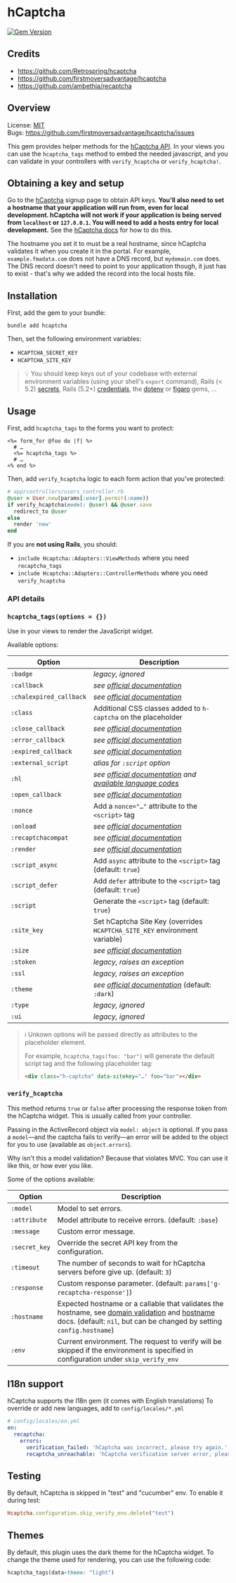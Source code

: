 # hCaptcha
[![Gem Version](https://badge.fury.io/rb/hcaptcha.svg)](https://badge.fury.io/rb/hcaptcha)

## Credits

* https://github.com/Retrospring/hcaptcha
* https://github.com/firstmoversadvantage/hcaptcha
* https://github.com/ambethia/recaptcha

## Overview

License:   [MIT](http://creativecommons.org/licenses/MIT/)  
Bugs:      https://github.com/firstmoversadvantage/hcaptcha/issues

This gem provides helper methods for the [hCaptcha API](https://hcaptcha.com). In your
views you can use the `hcaptcha_tags` method to embed the needed javascript, and you can validate
in your controllers with `verify_hcaptcha` or `verify_hcaptcha!`.

## Obtaining a key and setup

Go to the [hCaptcha](https://hcaptcha.com/webmaster/signup) signup page to obtain API keys. **You'll also need to set a hostname that your application will run from, even for local development. hCaptcha will not work if your application is being served from `localhost` or `127.0.0.1`. You will need to add a hosts entry for local development.** See the [hCaptcha docs](https://hcaptcha.com/docs) for how to do this.

The hostname you set it to must be a real hostname, since hCaptcha validates it when you create it in the portal. For example, `example.fmadata.com` does not have a DNS record, but `mydomain.com` does. The DNS record doesn't need to point to your application though, it just has to exist - that's why we added the record into the local hosts file.

## Installation

FIrst, add the gem to your bundle:
```shell
bundle add hcaptcha
```

Then, set the following environment variables:
* `HCAPTCHA_SECRET_KEY`
* `HCAPTCHA_SITE_KEY`

> 💡 You should keep keys out of your codebase with external environment variables (using your shell's `export` command), Rails (< 5.2) [secrets](https://guides.rubyonrails.org/v5.1/security.html#custom-secrets), Rails (5.2+) [credentials](https://guides.rubyonrails.org/security.html#custom-credentials), the [dotenv](https://github.com/bkeepers/dotenv) or [figaro](https://github.com/laserlemon/figaro) gems, …

## Usage

First, add `hcaptcha_tags` to the forms you want to protect:

```erb
<%= form_for @foo do |f| %>
  # …
  <%= hcaptcha_tags %>
  # …
<% end %>
```

Then, add `verify_hcaptcha` logic to each form action that you've protected:

```ruby
# app/controllers/users_controller.rb
@user = User.new(params[:user].permit(:name))
if verify_hcaptcha(model: @user) && @user.save
  redirect_to @user
else
  render 'new'
end
```

If you are **not using Rails**, you should:
* `include Hcaptcha::Adapters::ViewMethods` where you need `recaptcha_tags`
* `include Hcaptcha::Adapters::ControllerMethods` where you need `verify_hcaptcha`

### API details

### `hcaptcha_tags(options = {})`

Use in your views to render the JavaScript widget.

Available options:

| Option                  | Description |
|-------------------------|-------------|
| `:badge`                | _legacy, ignored_
| `:callback`             | _see [official documentation](https://docs.hcaptcha.com/configuration)_
| `:chalexpired_callback` | _see [official documentation](https://docs.hcaptcha.com/configuration)_
| `:class`                | Additional CSS classes added to `h-captcha` on the placeholder
| `:close_callback`       | _see [official documentation](https://docs.hcaptcha.com/configuration)_
| `:error_callback`       | _see [official documentation](https://docs.hcaptcha.com/configuration)_
| `:expired_callback`     | _see [official documentation](https://docs.hcaptcha.com/configuration)_
| `:external_script`      | _alias for `:script` option_
| `:hl`                   | _see [official documentation](https://docs.hcaptcha.com/configuration) and [available language codes](https://docs.hcaptcha.com/languages)_
| `:open_callback`        | _see [official documentation](https://docs.hcaptcha.com/configuration)_
| `:nonce`                | Add a `nonce="…"` attribute to the `<script>` tag
| `:onload`               | _see [official documentation](https://docs.hcaptcha.com/configuration)_
| `:recaptchacompat`      | _see [official documentation](https://docs.hcaptcha.com/configuration)_
| `:render`               | _see [official documentation](https://docs.hcaptcha.com/configuration)_
| `:script_async`         | Add `async` attribute to the `<script>` tag (default: `true`)
| `:script_defer`         | Add `defer` attribute to the `<script>` tag (default: `true`)
| `:script`               | Generate the `<script>` tag (default: `true`)
| `:site_key`             | Set hCaptcha Site Key (overrides `HCAPTCHA_SITE_KEY` environment variable)
| `:size`                 | _see [official documentation](https://docs.hcaptcha.com/configuration)_
| `:stoken`               | _legacy, raises an exception_
| `:ssl`                  | _legacy, raises an exception_
| `:theme`                | _see [official documentation](https://docs.hcaptcha.com/configuration)_ (default: `:dark`)
| `:type`                 | _legacy, ignored_
| `:ui`                   | _legacy, ignored_

> ℹ️ Unkown options will be passed directly as attributes to the placeholder element.
>
> For example, `hcaptcha_tags(foo: "bar")` will generate the default script tag and the following placeholder tag:
> ```html
> <div class="h-captcha" data-sitekey="…" foo="bar"></div>
> ```

### `verify_hcaptcha`

This method returns `true` or `false` after processing the response token from the hCaptcha widget.
This is usually called from your controller.

Passing in the ActiveRecord object via `model: object` is optional. If you pass a `model`—and the
captcha fails to verify—an error will be added to the object for you to use (available as
`object.errors`).

Why isn't this a model validation? Because that violates MVC. You can use it like this, or how ever
you like.

Some of the options available:

| Option         | Description |
|----------------|-------------|
| `:model`       | Model to set errors.
| `:attribute`   | Model attribute to receive errors. (default: `:base`)
| `:message`     | Custom error message.
| `:secret_key`  | Override the secret API key from the configuration.
| `:timeout`     | The number of seconds to wait for hCaptcha servers before give up. (default: `3`)
| `:response`    | Custom response parameter. (default: `params['g-recaptcha-response']`)
| `:hostname`    | Expected hostname or a callable that validates the hostname, see [domain validation](https://developers.google.com/recaptcha/docs/domain_validation) and [hostname](https://developers.google.com/recaptcha/docs/verify#api-response) docs. (default: `nil`, but can be changed by setting `config.hostname`)
| `:env`         | Current environment. The request to verify will be skipped if the environment is specified in configuration under `skip_verify_env`

## I18n support

hCaptcha supports the I18n gem (it comes with English translations)
To override or add new languages, add to `config/locales/*.yml`

```yaml
# config/locales/en.yml
en:
  recaptcha:
    errors:
      verification_failed: 'hCaptcha was incorrect, please try again.'
      recaptcha_unreachable: 'hCaptcha verification server error, please try again.'
```

## Testing

By default, hCaptcha is skipped in "test" and "cucumber" env. To enable it during test:

```ruby
Hcaptcha.configuration.skip_verify_env.delete("test")
```

## Themes

By default, this plugin uses the dark theme for the hCaptcha widget. To change the theme used for rendering, you can use the following code:

```ruby
hcaptcha_tags(data-theme: "light")